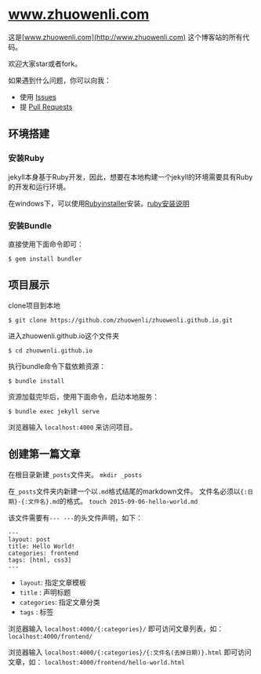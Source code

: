 # www.zhuowenli.com

这是[www.zhuowenli.com](http://www.zhuowenli.com) 这个博客站的所有代码。

欢迎大家star或者fork。

如果遇到什么问题，你可以向我：

- 使用 [Issues](https://github.com/zhuowenli/zhuowenli.github.io/issues)
- 提 [Pull Requests](https://github.com/zhuowenli/zhuowenli.github.io/pulls)

## 环境搭建

### 安装Ruby

jekyll本身基于Ruby开发，因此，想要在本地构建一个jekyll的环境需要具有Ruby的开发和运行环境。

在windows下，可以使用[Rubyinstaller](http://rubyinstaller.org/downloads/)安装。[ruby安装说明](http://www.ruby-lang.org/zh_cn/downloads/)

### 安装Bundle

直接使用下面命令即可：

`$ gem install bundler`


## 项目展示

clone项目到本地

`$ git clone https://github.com/zhuowenli/zhuowenli.github.io.git`

进入zhuowenli.github.io这个文件夹

`$ cd zhuowenli.github.io`

执行bundle命令下载依赖资源：

`$ bundle install`

资源加载完毕后，使用下面命令，启动本地服务：

`$ bundle exec jekyll serve`

浏览器输入 `localhost:4000` 来访问项目。

## 创建第一篇文章

在根目录新建`_posts`文件夹。
`mkdir _posts`

在`_posts`文件夹内新建一个以`.md`格式结尾的markdown文件。
文件名必须以`{:日期}-{:文件名}.md`的格式。
`touch 2015-09-06-hello-world.md`

该文件需要有`--- ---`的头文件声明，如下：
```
---
layout: post
title: Hello World!
categories: frontend
tags: [html, css3]
---
```

- `layout`: 指定文章模板
- `title` : 声明标题
- `categories`: 指定文章分类
- `tags`  : 标签

浏览器输入 `localhost:4000/{:categories}/` 即可访问文章列表，如：
`localhost:4000/frontend/`

浏览器输入 `localhost:4000/{:categories}/{:文件名(去掉日期)}.html` 即可访问文章，如：
`localhost:4000/frontend/hello-world.html`